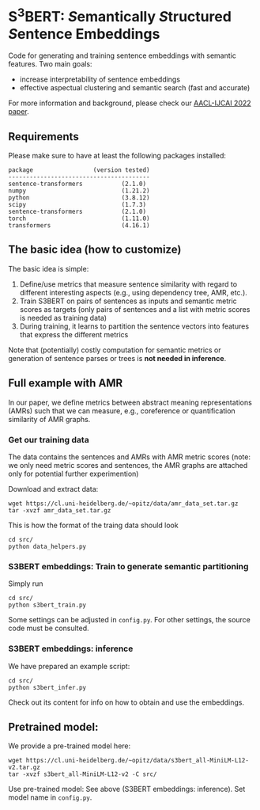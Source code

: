 # S<sup>3</sup>BERT: *S*emantically *S*tructured *S*entence Embeddings

Code for generating and training sentence embeddings with semantic features. Two main goals:

- increase interpretability of sentence embeddings
- effective aspectual clustering and semantic search (fast and accurate)

For more information and background, please check our [AACL-IJCAI 2022 paper](https://arxiv.org/abs/2206.07023).

## Requirements

Please make sure to have at least the following packages installed:

```
package                 (version tested)
----------------------------------------
sentence-transformers           (2.1.0)
numpy                           (1.21.2)          
python                          (3.8.12)                
scipy                           (1.7.3)        
sentence-transformers           (2.1.0)     
torch                           (1.11.0)
transformers                    (4.16.1)
```

## The basic idea (how to customize)

The basic idea is simple: 

1. Define/use metrics that measure sentence similarity with regard to different interesting aspects (e.g., using dependency tree, AMR, etc.).
2. Train S3BERT on pairs of sentences as inputs and semantic metric scores as targets (only pairs of sentences and a list with metric scores is needed as training data)
3. During training, it learns to partition the sentence vectors into features that express the different metrics

Note that (potentially) costly computation for semantic metrics or generation of sentence parses or trees is **not needed in inference**.

## Full example with AMR 

In our paper, we define metrics between abstract meaning representations (AMRs) such that we can measure, e.g., coreference or quantification similarity of AMR graphs. 

### Get our training data

The data contains the sentences and AMRs with AMR metric scores (note: we only need metric scores and sentences, the AMR graphs are attached only for potential further experimention)

Download and extract data:

```
wget https://cl.uni-heidelberg.de/~opitz/data/amr_data_set.tar.gz
tar -xvzf amr_data_set.tar.gz
```

This is how the format of the traing data should look

```
cd src/
python data_helpers.py
```

### S3BERT embeddings: Train to generate semantic partitioning

Simply run

```
cd src/
python s3bert_train.py
```

Some settings can be adjusted in `config.py`. For other settings, the source code must be consulted.

### S3BERT embeddings: inference

We have prepared an example script:

```
cd src/
python s3bert_infer.py
```

Check out its content for info on how to obtain and use the embeddings.

## Pretrained model:

We provide a pre-trained model here:

```
wget https://cl.uni-heidelberg.de/~opitz/data/s3bert_all-MiniLM-L12-v2.tar.gz
tar -xvzf s3bert_all-MiniLM-L12-v2 -C src/
```

Use pre-trained model: See above (S3BERT embeddings: inference). Set model name in `config.py`.












